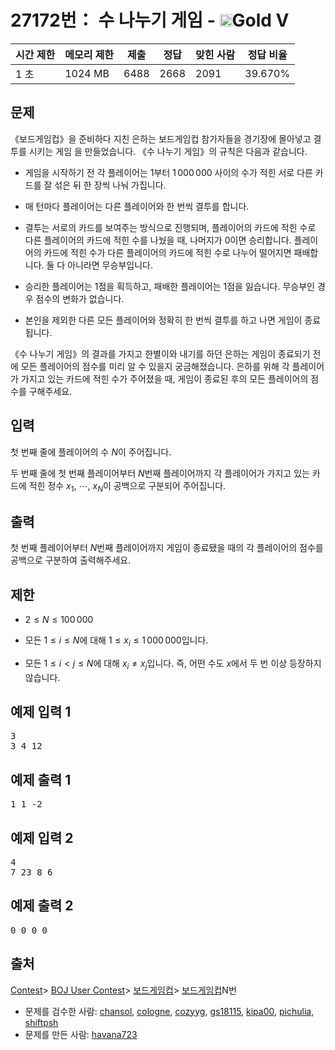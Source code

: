 # 27172번： 수 나누기 게임 - <img src="https://static.solved.ac/tier_small/11.svg" style="height:20px" />Gold V


| 시간 제한 | 메모리 제한 | 제출 | 정답 | 맞힌 사람 | 정답 비율 |
| --- | --- | --- | --- | --- | --- |
| 1 초 | 1024 MB | 6488 | 2668 | 2091 | 39.670% |


## 문제


《보드게임컵》을 준비하다 지친 은하는 보드게임컵 참가자들을 경기장에 몰아넣고 결투를 시키는 게임 을 만들었습니다.
《수 나누기 게임》의 규칙은 다음과 같습니다.

- 게임을 시작하기 전 각 플레이어는 $1$부터 $1\,000\,000$ 사이의 수가 적힌 서로 다른 카드를 잘 섞은 뒤 한 장씩 나눠 가집니다.

- 매 턴마다 플레이어는 다른 플레이어와 한 번씩 결투를 합니다.

- 결투는 서로의 카드를 보여주는 방식으로 진행되며, 플레이어의 카드에 적힌 수로 다른 플레이어의 카드에 적힌 수를 나눴을 때, 나머지가 $0$이면 승리합니다. 플레이어의 카드에 적힌 수가 다른 플레이어의 카드에 적힌 수로 나누어 떨어지면 패배합니다. 둘 다 아니라면 무승부입니다.

- 승리한 플레이어는 $1$점을 획득하고, 패배한 플레이어는 $1$점을 잃습니다. 무승부인 경우 점수의 변화가 없습니다.

- 본인을 제외한 다른 모든 플레이어와 정확히 한 번씩 결투를 하고 나면 게임이 종료됩니다.


《수 나누기 게임》의 결과를 가지고 한별이와 내기를 하던 은하는 게임이 종료되기 전에 모든 플레이어의 점수를 미리 알 수 있을지 궁금해졌습니다. 은하를 위해 각 플레이어가 가지고 있는 카드에 적힌 수가 주어졌을 때, 게임이 종료된 후의 모든 플레이어의 점수를 구해주세요.




## 입력


첫 번째 줄에 플레이어의 수 $N$이 주어집니다.

두 번째 줄에 첫 번째 플레이어부터 $N$번째 플레이어까지 각 플레이어가 가지고 있는 카드에 적힌 정수 $x_{1}$, $\cdots$, $x_{N}$이 공백으로 구분되어 주어집니다.




## 출력


첫 번째 플레이어부터 $N$번째 플레이어까지 게임이 종료됐을 때의 각 플레이어의 점수를 공백으로 구분하여 출력해주세요.




## 제한


- $2\le N\le 100\,000$

- 모든 $1\le i\le N$에 대해 $1\le x_i\le 1\,000\,000$입니다.

- 모든 $1\le i < j\le N$에 대해 $x_i\ne x_j$입니다. 즉, 어떤 수도 $x$에서 두 번 이상 등장하지 않습니다.





## 예제 입력 1


<pre>3
3 4 12
</pre>


## 예제 출력 1


<pre>1 1 -2
</pre>




## 예제 입력 2


<pre>4
7 23 8 6
</pre>


## 예제 출력 2


<pre>0 0 0 0
</pre>






## 출처


[Contest](/category/45)> [BOJ User Contest](/category/984)> [보드게임컵](/category/773)> [보드게임컵](/category/detail/3452)N번
- 문제를 검수한 사람: [chansol](/user/chansol), [cologne](/user/cologne), [cozyyg](/user/cozyyg), [gs18115](/user/gs18115), [kipa00](/user/kipa00), [pichulia](/user/pichulia), [shiftpsh](/user/shiftpsh)
- 문제를 만든 사람: [havana723](/user/havana723)




